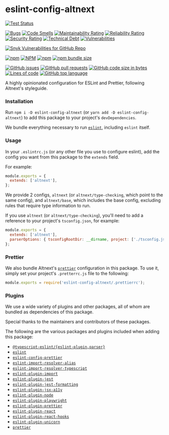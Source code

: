 # eslint-config-altnext

[![Test Status](https://github.com/altnext/eslint-config-altnext/actions/workflows/build.yml/badge.svg?branch=main)](https://github.com/AltNext/eslint-config-altnext/actions/workflows/test.yml?query=branch%3Amain)

[![Bugs](https://sonarcloud.io/api/project_badges/measure?project=AltNext_eslint-config-altnext&metric=bugs)](https://sonarcloud.io/dashboard?id=AltNext_eslint-config-altnext)
[![Code Smells](https://sonarcloud.io/api/project_badges/measure?project=AltNext_eslint-config-altnext&metric=code_smells)](https://sonarcloud.io/dashboard?id=AltNext_eslint-config-altnext)
[![Maintainability Rating](https://sonarcloud.io/api/project_badges/measure?project=AltNext_eslint-config-altnext&metric=sqale_rating)](https://sonarcloud.io/dashboard?id=AltNext_eslint-config-altnext)
[![Reliability Rating](https://sonarcloud.io/api/project_badges/measure?project=AltNext_eslint-config-altnext&metric=reliability_rating)](https://sonarcloud.io/dashboard?id=AltNext_eslint-config-altnext)
[![Security Rating](https://sonarcloud.io/api/project_badges/measure?project=AltNext_eslint-config-altnext&metric=security_rating)](https://sonarcloud.io/dashboard?id=AltNext_eslint-config-altnext)
[![Technical Debt](https://sonarcloud.io/api/project_badges/measure?project=AltNext_eslint-config-altnext&metric=sqale_index)](https://sonarcloud.io/dashboard?id=AltNext_eslint-config-altnext)
[![Vulnerabilities](https://sonarcloud.io/api/project_badges/measure?project=AltNext_eslint-config-altnext&metric=vulnerabilities)](https://sonarcloud.io/dashboard?id=AltNext_eslint-config-altnext)

[![Snyk Vulnerabilities for GitHub Repo](https://img.shields.io/snyk/vulnerabilities/github/altnext/eslint-config-altnext)](https://app.snyk.io/org/altnext/project/46fd7677-38c9-4e4a-a374-664f722e4427)

[![npm](https://img.shields.io/npm/v/eslint-config-altnext)](https://www.npmjs.com/package/eslint-config-altnext)
[![NPM](https://img.shields.io/npm/l/eslint-config-altnext)](https://www.npmjs.com/package/eslint-config-altnext)
[![npm](https://img.shields.io/npm/dm/eslint-config-altnext)](https://www.npmjs.com/package/eslint-config-altnext)
[![npm bundle size](https://img.shields.io/bundlephobia/minzip/eslint-config-altnext)](https://www.npmjs.com/package/eslint-config-altnext)

[![GitHub issues](https://img.shields.io/github/issues-raw/altnext/eslint-config-altnext)](https://www.github.com/altnext/eslint-config-altnext)
[![GitHub pull requests](https://img.shields.io/github/issues-pr-raw/altnext/eslint-config-altnext)](https://www.github.com/altnext/eslint-config-altnext)
[![GitHub code size in bytes](https://img.shields.io/github/languages/code-size/altnext/eslint-config-altnext)](https://www.github.com/altnext/eslint-config-altnext)
[![Lines of code](https://img.shields.io/tokei/lines/github/altnext/eslint-config-altnext)](https://www.github.com/altnext/eslint-config-altnext)
[![GitHub top language](https://img.shields.io/github/languages/top/altnext/eslint-config-altnext)](https://www.github.com/altnext/eslint-config-altnext)

A highly opinionated configuration for ESLint and Prettier,
following Altnext's styleguide.

### Installation

Run `npm i -D eslint-config-altnext` (or `yarn add -D eslint-config-altnext`) to add this package to your project's `devDependencies`.

We bundle everything necessary to run [`eslint`](https://github.com/eslint/eslint),
including `eslint` itself.

### Usage

In your `.eslintrc.js` (or any other file you use to configure eslint),
add the config you want from this package to the `extends` field.

For example:
```javascript
module.exports = {
  extends: ['altnext'],
};
```

We provide 2 configs, `altnext` (or `altnext/type-checking`, which point to the same config),
and `altnext/base`, which includes the base config, excluding rules that require type information to run.

If you use `altnext` (or `altnext/type-checking`),
you'll need to add a reference to your project's `tsconfig.json`,
for example:
```javascript
module.exports = {
  extends: ['altnext'],
  parserOptions: { tsconfigRootDir: __dirname, project: ['./tsconfig.json'] },
};
```

### Prettier

We also bundle Altnext's [`prettier`](https://github.com/prettier/prettier) configuration in this package.
To use it, simply set your project's `.pretterrc.js` file to the following:

```javascript
module.exports = require('eslint-config-altnext/.prettierrc');
```

### Plugins

We use a wide variety of plugins and other packages,
all of whom are bundled as dependencies of this package.

Special thanks to the maintainers and contributors of these packages.

The following are the various packages and plugins included when adding this package:
* [`@typescript-eslint/{eslint-plugin,parser}`](https://github.com/typescript-eslint/typescript-eslint)
* [`eslint`](https://github.com/eslint/eslint)
* [`eslint-config-prettier`](https://github.com/prettier/eslint-config-prettier)
* [`eslint-import-resolver-alias`](https://github.com/johvin/eslint-import-resolver-alias)
* [`eslint-import-resolver-typescript`](https://github.com/alexgorbatchev/eslint-import-resolver-typescript)
* [`eslint-plugin-import`](https://github.com/benmosher/eslint-plugin-import)
* [`eslint-plugin-jest`](https://github.com/jest-community/eslint-plugin-jest)
* [`eslint-plugin-jest-formatting`](https://github.com/dangreenisrael/eslint-plugin-jest-formatting)
* [`eslint-plugin-jsx-a11y`](https://github.com/jsx-eslint/eslint-plugin-jsx-a11y)
* [`eslint-plugin-node`](https://github.com/mysticatea/eslint-plugin-node)
* [`eslint-plugin-playwright`](https://github.com/playwright-community/eslint-plugin-playwright)
* [`eslint-plugin-prettier`](https://github.com/prettier/eslint-plugin-prettier)
* [`eslint-plugin-react`](https://github.com/yannickcr/eslint-plugin-react)
* [`eslint-plugin-react-hooks`](https://github.com/facebook/react/tree/master/packages/eslint-plugin-react-hooks)
* [`eslint-plugin-unicorn`](https://github.com/sindresorhus/eslint-plugin-unicorn)
* [`prettier`](https://github.com/prettier/prettier)
